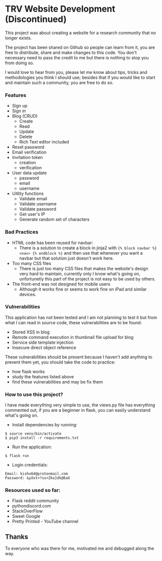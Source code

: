 # TRV Website Development (Discontinued)
This project was about creating a website for a research community that no longer exists.

The project has been shared on Github so people can learn from it, you are free to distribute, share and make changes to this code. You don't necessary need to pass the credit to me but there is nothing to stop you from doing so. 

I would love to hear from you, please let me know about tips, tricks and methodologies you think I should use; besides that if you would like to start and maintain such a community, you are free to do so.

### Features
- Sign up
- Sign in
- Blog (CRUD)
  - Create 
  - Read 
  - Update 
  - Delete
  - Rich Text editor included 
- Reset password 
- Email verification
- Invitation token
  - creation
  - verification 
- User data update
  - password
  - email
  - username 
- Uitlity functions
  - Validate email 
  - Validate username 
  - Validate password 
  - Get user's IP 
  - Generate random set of characters 
  
### Bad Practices 
- HTML code has been reused for navbar:
  - There is a solution to create a block in jinja2 with ```{% block navbar %} <nav> {% endblock %}``` and then use that whenever you want a navbar but that solution just doesn't work here.
- Too many CSS files
  - There is just too many CSS files that makes the website's design very hard to maintain, currently only I know what's going on, unfortunetly this part of the project is not easy to be used by others.
- The front-end was not designed for mobile users
  - Although it works fine or seems to work fine on iPad and similar devices.

### Vulnerabilities
This application has not been tested and I am not planning to test it but from what I can read in source code, these vulnerabilities are to be found:
- Stored XSS in blog 
- Remote command execution in thumbnail file upload for blog 
- Service side template injection
- Insecure direct object reference 

These vulnerabilities should be present because I haven't add anything to prevent them yet, you should take the code to practice:
- how flask works 
- study the features listed above 
- find these vulnerabilities and may be fix them


### How to use this project?
I have made everything very simple to use, the views.py file has everything commented out, if you are a beginner in flask, you can easily understand what's going on.

- Install dependencies by running:
```
$ source venv/bin/activate 
$ pip3 install -r requirements.txt
```
- Run the application:
```
$ flask run
```

- Login credentials:
```
Email: kisho64@protonmail.com
Password: &yXxt>?sx<Zko}dk@6aX
```

### Resources used so far:
- Flask reddit community 
- pythondiscord.com 
- StackOverFlow
- Sweet Google
- Pretty Printed - YouTube channel 

## Thanks 
To everyone who was there for me, motivated me and debugged along the way.
